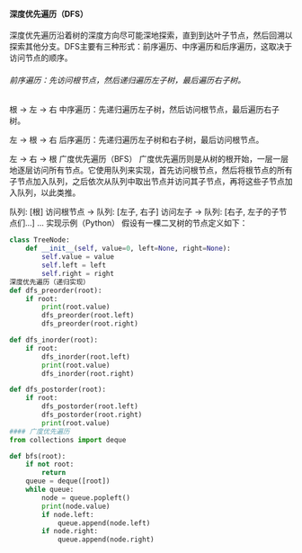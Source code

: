 <!--
 * @Description: 
 * @Author: 李泽诚
 * @Date: 2024-03-28 16:28:27
 * @LastEditors: 李泽诚
 * @LastEditTime: 2024-05-07 11:17:03
-->
#### 深度优先遍历（DFS）
深度优先遍历沿着树的深度方向尽可能深地探索，直到到达叶子节点，然后回溯以探索其他分支。DFS主要有三种形式：前序遍历、中序遍历和后序遍历，这取决于访问节点的顺序。

###### 前序遍历：先访问根节点，然后递归遍历左子树，最后遍历右子树。

根 -> 左 -> 右
中序遍历：先递归遍历左子树，然后访问根节点，最后遍历右子树。

左 -> 根 -> 右
后序遍历：先递归遍历左子树和右子树，最后访问根节点。

左 -> 右 -> 根
广度优先遍历（BFS）
广度优先遍历则是从树的根开始，一层一层地逐层访问所有节点。它使用队列来实现，首先访问根节点，然后将根节点的所有子节点加入队列，之后依次从队列中取出节点并访问其子节点，再将这些子节点加入队列，以此类推。

队列: [根]
访问根节点 -> 
队列: [左子, 右子]
访问左子 -> 
队列: [右子, 左子的子节点们...]
...
实现示例（Python）
假设有一棵二叉树的节点定义如下：
``` python
class TreeNode:
    def __init__(self, value=0, left=None, right=None):
        self.value = value
        self.left = left
        self.right = right
深度优先遍历（递归实现）
def dfs_preorder(root):
    if root:
        print(root.value)
        dfs_preorder(root.left)
        dfs_preorder(root.right)

def dfs_inorder(root):
    if root:
        dfs_inorder(root.left)
        print(root.value)
        dfs_inorder(root.right)

def dfs_postorder(root):
    if root:
        dfs_postorder(root.left)
        dfs_postorder(root.right)
        print(root.value)
#### 广度优先遍历
from collections import deque

def bfs(root):
    if not root:
        return
    queue = deque([root])
    while queue:
        node = queue.popleft()
        print(node.value)
        if node.left:
            queue.append(node.left)
        if node.right:
            queue.append(node.right)
```